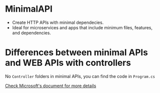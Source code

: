 # MinimalAPI
- Create HTTP APIs with minimal dependecies.
- Ideal for microservices and apps that include minimum files, features, and dependencies.

# Differences between minimal APIs and WEB APIs with controllers

No `Controller` folders in minimal APIs, you can find the code in `Program.cs`

[Check Microsoft's document for more details]([https://](https://learn.microsoft.com/en-us/aspnet/core/tutorials/min-web-api?view=aspnetcore-6.0&tabs=visual-studio#diff-v6))